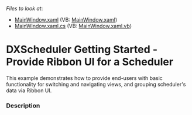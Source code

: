 <!-- default file list -->
*Files to look at*:

* [MainWindow.xaml](./CS/WpfApplication1/MainWindow.xaml) (VB: [MainWindow.xaml](./VB/WpfApplication1/MainWindow.xaml))
* [MainWindow.xaml.cs](./CS/WpfApplication1/MainWindow.xaml.cs) (VB: [MainWindow.xaml.vb](./VB/WpfApplication1/MainWindow.xaml.vb))
<!-- default file list end -->
# DXScheduler Getting Started - Provide Ribbon UI for a Scheduler


<p>This example demonstrates how to provide end-users with basic functionality for switching and navigating views, and grouping scheduler's data via Ribbon UI.</p>


<h3>Description</h3>

<p><br />
</p>

<br/>


